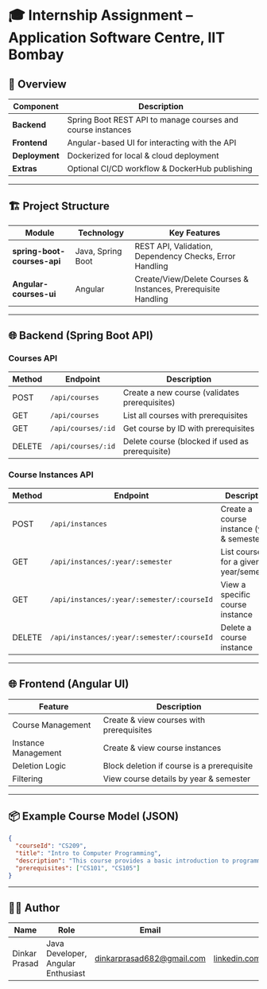
# 🎓 Internship Assignment – Application Software Centre, IIT Bombay  

## 📌 Overview  
| **Component**        | **Description** | 
|----------------------|-----------------|
| **Backend**          | Spring Boot REST API to manage courses and course instances |
| **Frontend**         | Angular-based UI for interacting with the API |
| **Deployment**       | Dockerized for local & cloud deployment |
| **Extras**           | Optional CI/CD workflow & DockerHub publishing |

---

## 🏗️ Project Structure  
| **Module** | **Technology** | **Key Features** |
|------------|---------------|------------------|
| **spring-boot-courses-api** | Java, Spring Boot | REST API, Validation, Dependency Checks, Error Handling |
| **Angular-courses-ui**      | Angular           | Create/View/Delete Courses & Instances, Prerequisite Handling |

---

## 🌐 Backend (Spring Boot API)  

### **Courses API**
| **Method** | **Endpoint**                  | **Description** |
|------------|--------------------------------|-----------------|
| POST       | `/api/courses`                | Create a new course (validates prerequisites) |
| GET        | `/api/courses`                | List all courses with prerequisites |
| GET        | `/api/courses/:id`            | Get course by ID with prerequisites |
| DELETE     | `/api/courses/:id`            | Delete course (blocked if used as prerequisite) |

### **Course Instances API**
| **Method** | **Endpoint**                                      | **Description** |
|------------|---------------------------------------------------|-----------------|
| POST       | `/api/instances`                                 | Create a course instance (year & semester) |
| GET        | `/api/instances/:year/:semester`                 | List courses for a given year/semester |
| GET        | `/api/instances/:year/:semester/:courseId`       | View a specific course instance |
| DELETE     | `/api/instances/:year/:semester/:courseId`       | Delete a course instance |

---

## 🌐 Frontend (Angular UI)  
| **Feature** | **Description** |
|-------------|-----------------|
| Course Management | Create & view courses with prerequisites |
| Instance Management | Create & view course instances |
| Deletion Logic | Block deletion if course is a prerequisite |
| Filtering | View course details by year & semester |

---

## 📦 Example Course Model (JSON)
```json
{
  "courseId": "CS209",
  "title": "Intro to Computer Programming",
  "description": "This course provides a basic introduction to programming.",
  "prerequisites": ["CS101", "CS105"]
}
```

---

## 👨‍💻 Author  
| **Name**       | **Role**                  | **Email**                     | **LinkedIn** |
|----------------|---------------------------|--------------------------------|--------------|
| Dinkar Prasad  | Java Developer, Angular Enthusiast | dinkarprasad682@gmail.com | [linkedin.com/in/dinkarprasad682](https://linkedin.com/in/dinkarprasad682) |

